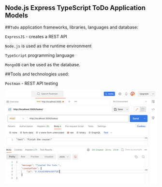 ## Node.js Express TypeScript ToDo Application Models

##`ToDo` application frameworks, libraries, languages and database:

`ExpressJS` - creates a REST API

`Node.js` is used as the runtime environment

`TypeScript` programming language

`MongoDB` can be used as the database.

##Tools and technologies used:

`Postman` - REST API testing

![Image](/src/imgs/Screenshot%202023-12-11%20at%202.05.37%20PM.png)
